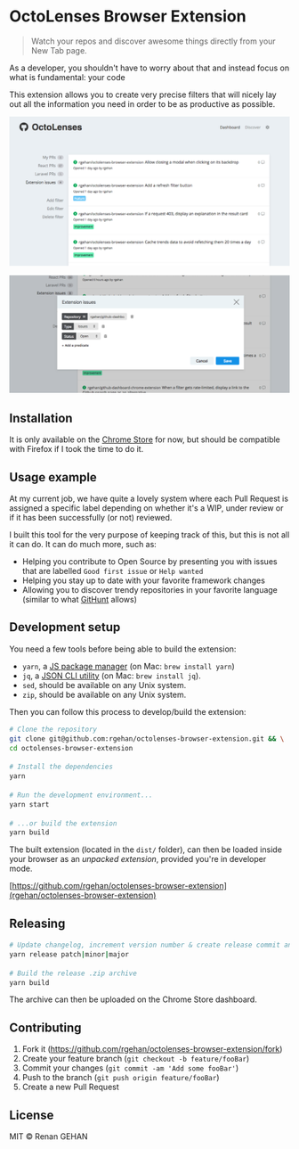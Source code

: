 # OctoLenses Browser Extension

> Watch your repos and discover awesome things directly from your New Tab page.

As a developer, you shouldn't have to worry about that and instead focus on what
is fundamental: your code

This extension allows you to create very precise filters that will nicely lay
out all the information you need in order to be as productive as possible.

![](.github/dashboard_screenshot.png)

![](.github/filter_editor_screenshot.png)

## Installation

It is only available on the [Chrome Store](https://chrome.google.com/webstore/detail/octolenses/ghlblfakaklgkdmfejdlffbmpcaidoci) for now, but should be compatible with Firefox if I took the time to do it.

## Usage example

At my current job, we have quite a lovely system where each Pull Request is
assigned a specific label depending on whether it's a WIP, under review or
if it has been successfully (or not) reviewed.

I built this tool for the very purpose of keeping track of this, but this is not
all it can do. It can do much more, such as:

- Helping you contribute to Open Source by presenting you with issues that are
  labelled `Good first issue` or `Help wanted`
- Helping you stay up to date with your favorite framework changes
- Allowing you to discover trendy repositories in your favorite language
  (similar to what [GitHunt](https://github.com/kamranahmedse/githunt) allows)

## Development setup

You need a few tools before being able to build the extension:

- `yarn`, a [JS package manager](https://yarnpkg.com/docs/install) (on Mac: `brew install yarn`)
- `jq`, a [JSON CLI utility](https://stedolan.github.io/jq/) (on Mac: `brew install jq`).
- `sed`, should be available on any Unix system.
- `zip`, should be available on any Unix system.

Then you can follow this process to develop/build the extension:

```sh
# Clone the repository
git clone git@github.com:rgehan/octolenses-browser-extension.git && \
cd octolenses-browser-extension

# Install the dependencies
yarn

# Run the development environment...
yarn start

# ...or build the extension
yarn build
```

The built extension (located in the `dist/` folder), can then be loaded inside
your browser as an _unpacked extension_, provided you're in developer mode.

[https://github.com/rgehan/octolenses-browser-extension](rgehan/octolenses-browser-extension)

## Releasing

```sh
# Update changelog, increment version number & create release commit and tag
yarn release patch|minor|major

# Build the release .zip archive
yarn build
```

The archive can then be uploaded on the Chrome Store dashboard.

## Contributing

1. Fork it (<https://github.com/rgehan/octolenses-browser-extension/fork>)
2. Create your feature branch (`git checkout -b feature/fooBar`)
3. Commit your changes (`git commit -am 'Add some fooBar'`)
4. Push to the branch (`git push origin feature/fooBar`)
5. Create a new Pull Request

## License

MIT © Renan GEHAN
